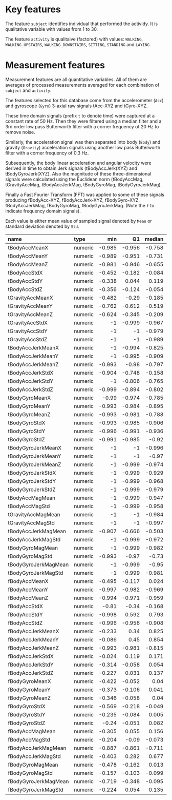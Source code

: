 # Key features

The feature `subject` identifies individual that performed the actividy. It is qualitative variable with values from 1 to 30.

The feature `activity` is qualitaive (factored) with values: `WALKING`, `WALKING_UPSTAIRS`, `WALKING_DOWNSTAIRS`, `SITTING`,
`STANDING` and `LAYING`.

# Measurement features

Measurement features are all quantitative variables. All of them are averages of processed measurements averaged for each
combination of `subject` and `activity`.

The features selected for this database come from the accelerometer (`Acc`) and 
gyroscope (`Gyro`) 3-axial raw signals tAcc-XYZ and tGyro-XYZ. 

These time domain signals (prefix `t` to denote time) were captured at a constant rate of 50 Hz. 
Then they were filtered using a median filter and a 3rd order low pass 
Butterworth filter with a corner frequency of 20 Hz to remove noise. 

Similarly, the acceleration signal was then separated into body (`Body`) and gravity (`Gravity`) acceleration signals using another low pass
Butterworth filter with a corner frequency of 0.3 Hz. 

Subsequently, the body linear acceleration and angular velocity were derived in 
time to obtain Jerk signals (tBodyAccJerk(XYZ) and tBodyGyroJerk(XYZ). Also the magnitude of 
these three-dimensional signals were calculated using the Euclidean norm 
(tBodyAccMag, tGravityAccMag, tBodyAccJerkMag, tBodyGyroMag, tBodyGyroJerkMag). 


Finally a Fast Fourier Transform (FFT) was applied to some of these signals producing 
fBodyAcc-XYZ, fBodyAccJerk-XYZ, fBodyGyro-XYZ, fBodyAccJerkMag, fBodyGyroMag, fBodyGyroJerkMag. 
(Note the `f` to indicate frequency domain signals). 

Each value is either mean value of sampled signal denoted by `Mean` or 
standard deviation denoted by `Std`.


| name                 | type    | min    | Q1     | median | Q3     | mean   | std   | max
| :---                 | :---    | --:    | -:     | -----: | -:     | ---:   | --:   | ---:
| tBodyAccMeanX        | numeric | -0.985 | -0.956 | -0.758 | -0.414 | -0.665 | 0.31  | 0.216
| tBodyAccMeanY        | numeric | -0.989 | -0.951 | -0.731 | -0.483 | -0.703 | 0.264 | -0.029
| tBodyAccMeanZ        | numeric | -0.981 | -0.946 | -0.655 | -0.216 | -0.565 | 0.398 | 0.418
| tBodyAccStdX         | numeric | -0.452 | -0.182 | -0.084 | 0.023  | -0.072 | 0.159 | 0.519
| tBodyAccStdY         | numeric | -0.338 | 0.044  | 0.119  | 0.183  | 0.109  | 0.121 | 0.423
| tBodyAccStdZ         | numeric | -0.356 | -0.124 | -0.054 | 0.006  | -0.055 | 0.115 | 0.316
| tGravityAccMeanX     | numeric | -0.482 | -0.29  | -0.185 | -0.062 | -0.176 | 0.157 | 0.373
| tGravityAccMeanY     | numeric | -0.762 | -0.612 | -0.519 | -0.393 | -0.494 | 0.16  | 0.175
| tGravityAccMeanZ     | numeric | -0.624 | -0.345 | -0.209 | -0.065 | -0.19  | 0.232 | 0.638
| tGravityAccStdX      | numeric | -1     | -0.999 | -0.967 | -0.85  | -0.898 | 0.143 | -0.314
| tGravityAccStdY      | numeric | -1     | -1     | -0.979 | -0.853 | -0.911 | 0.125 | -0.278
| tGravityAccStdZ      | numeric | -1     | -1     | -0.989 | -0.93  | -0.953 | 0.069 | -0.626
| tBodyAccJerkMeanX    | numeric | -1     | -0.994 | -0.825 | -0.511 | -0.722 | 0.31  | 0.326
| tBodyAccJerkMeanY    | numeric | -1     | -0.995 | -0.909 | -0.693 | -0.821 | 0.219 | 0.309
| tBodyAccJerkMeanZ    | numeric | -0.993 | -0.98  | -0.797 | -0.255 | -0.611 | 0.397 | 0.337
| tBodyAccJerkStdX     | numeric | -0.904 | -0.748 | -0.158 | 0.447  | -0.145 | 0.598 | 0.811
| tBodyAccJerkStdY     | numeric | -1     | -0.806 | -0.765 | -0.719 | -0.758 | 0.103 | -0.411
| tBodyAccJerkStdZ     | numeric | -0.999 | -0.894 | -0.802 | -0.721 | -0.791 | 0.133 | -0.351
| tBodyGyroMeanX       | numeric | -0.99  | -0.974 | -0.785 | -0.169 | -0.571 | 0.432 | 0.35
| tBodyGyroMeanY       | numeric | -0.993 | -0.984 | -0.895 | -0.544 | -0.756 | 0.257 | -0.006
| tBodyGyroMeanZ       | numeric | -0.993 | -0.981 | -0.788 | -0.131 | -0.545 | 0.468 | 0.664
| tBodyGyroStdX        | numeric | -0.993 | -0.985 | -0.906 | -0.602 | -0.78  | 0.237 | 0.177
| tBodyGyroStdY        | numeric | -0.996 | -0.991 | -0.936 | -0.759 | -0.868 | 0.136 | -0.359
| tBodyGyroStdZ        | numeric | -0.991 | -0.985 | -0.92  | -0.719 | -0.846 | 0.147 | -0.522
| tBodyGyroJerkMeanX   | numeric | -1     | -1     | -0.996 | -0.971 | -0.982 | 0.026 | -0.803
| tBodyGyroJerkMeanY   | numeric | -1     | -1     | -0.97  | -0.748 | -0.847 | 0.198 | 0.168
| tBodyGyroJerkMeanZ   | numeric | -1     | -0.999 | -0.974 | -0.739 | -0.834 | 0.225 | 0.182
| tBodyGyroJerkStdX    | numeric | -1     | -0.999 | -0.929 | -0.647 | -0.811 | 0.229 | 0.205
| tBodyGyroJerkStdY    | numeric | -1     | -0.999 | -0.968 | -0.773 | -0.852 | 0.198 | -0.045
| tBodyGyroJerkStdZ    | numeric | -1     | -0.999 | -0.979 | -0.681 | -0.817 | 0.238 | -0.11
| tBodyAccMagMean      | numeric | -1     | -0.999 | -0.947 | -0.669 | -0.795 | 0.262 | 0.353
| tBodyAccMagStd       | numeric | -1     | -0.999 | -0.958 | -0.732 | -0.828 | 0.23  | 0.065
| tGravityAccMagMean   | numeric | -1     | -1     | -0.984 | -0.919 | -0.948 | 0.075 | -0.57
| tGravityAccMagStd    | numeric | -1     | -1     | -0.997 | -0.951 | -0.956 | 0.101 | 0.039
| tBodyAccJerkMagMean  | numeric | -0.907 | -0.666 | -0.503 | -0.351 | -0.488 | 0.235 | 0.386
| tBodyAccJerkMagStd   | numeric | -1     | -0.999 | -0.972 | -0.732 | -0.84  | 0.213 | 0.083
| tBodyGyroMagMean     | numeric | -1     | -0.999 | -0.982 | -0.876 | -0.923 | 0.109 | -0.435
| tBodyGyroMagStd      | numeric | -0.993 | -0.97  | -0.73  | -0.339 | -0.637 | 0.347 | 0.475
| tBodyGyroJerkMagMean | numeric | -1     | -0.999 | -0.95  | -0.62  | -0.79  | 0.258 | 0.048
| tBodyGyroJerkMagStd  | numeric | -1     | -0.999 | -0.981 | -0.812 | -0.886 | 0.163 | -0.156
| fBodyAccMeanX        | numeric | -0.495 | -0.117 | 0.024  | 0.149  | 0.074  | 0.289 | 0.958
| fBodyAccMeanY        | numeric | -0.997 | -0.982 | -0.969 | -0.951 | -0.964 | 0.025 | -0.83
| fBodyAccMeanZ        | numeric | -0.994 | -0.971 | -0.959 | -0.937 | -0.952 | 0.033 | -0.644
| fBodyAccStdX         | numeric | -0.81  | -0.34  | -0.168 | 0.15   | -0.111 | 0.318 | 0.634
| fBodyAccStdY         | numeric | -0.998 | 0.592  | 0.793  | 0.845  | 0.483  | 0.657 | 0.929
| fBodyAccStdZ         | numeric | -0.996 | -0.956 | -0.908 | -0.794 | -0.74  | 0.416 | 0.838
| fBodyAccJerkMeanX    | numeric | -0.233 | 0.34   | 0.825  | 0.976  | 0.652  | 0.348 | 0.992
| fBodyAccJerkMeanY    | numeric | -0.086 | 0.45   | 0.854  | 0.977  | 0.711  | 0.297 | 0.992
| fBodyAccJerkMeanZ    | numeric | -0.993 | -0.981 | -0.815 | -0.246 | -0.605 | 0.4   | 0.439
| fBodyAccJerkStdX     | numeric | -0.024 | 0.119  | 0.171  | 0.218  | 0.169  | 0.07  | 0.374
| fBodyAccJerkStdY     | numeric | -0.314 | -0.058 | 0.054  | 0.182  | 0.055  | 0.142 | 0.303
| fBodyAccJerkStdZ     | numeric | -0.227 | 0.031  | 0.137  | 0.222  | 0.119  | 0.121 | 0.299
| fBodyGyroMeanX       | numeric | -0.422 | -0.052 | 0.04   | 0.113  | 0.027  | 0.136 | 0.358
| fBodyGyroMeanY       | numeric | -0.373 | -0.106 | 0.041  | 0.152  | 0.04   | 0.187 | 0.61
| fBodyGyroMeanZ       | numeric | -0.346 | -0.058 | 0.04   | 0.143  | 0.05   | 0.172 | 0.522
| fBodyGyroStdX        | numeric | -0.569 | -0.218 | -0.049 | 0.065  | -0.084 | 0.203 | 0.281
| fBodyGyroStdY        | numeric | -0.235 | -0.084 | 0.005  | 0.15   | 0.036  | 0.157 | 0.427
| fBodyGyroStdZ        | numeric | -0.24  | -0.051 | 0.082  | 0.153  | 0.05   | 0.13  | 0.282
| fBodyAccMagMean      | numeric | -0.305 | 0.055  | 0.156  | 0.223  | 0.133  | 0.129 | 0.445
| fBodyAccMagStd       | numeric | -0.204 | -0.09  | -0.073 | -0.061 | -0.074 | 0.036 | 0.027
| fBodyAccJerkMagMean  | numeric | -0.887 | -0.861 | -0.711 | -0.406 | -0.62  | 0.251 | 0.047
| fBodyAccJerkMagStd   | numeric | -0.403 | 0.282  | 0.677  | 0.805  | 0.53   | 0.299 | 0.835
| fBodyGyroMagMean     | numeric | -0.478 | -0.162 | 0.013  | 0.136  | -0.024 | 0.181 | 0.274
| fBodyGyroMagStd      | numeric | -0.157 | -0.103 | -0.099 | -0.091 | -0.096 | 0.023 | -0.022
| fBodyGyroJerkMagMean | numeric | -0.719 | -0.348 | -0.095 | 0.118  | -0.125 | 0.275 | 0.302
| fBodyGyroJerkMagStd  | numeric | -0.224 | 0.054  | 0.135  | 0.215  | 0.124  | 0.112 | 0.362
